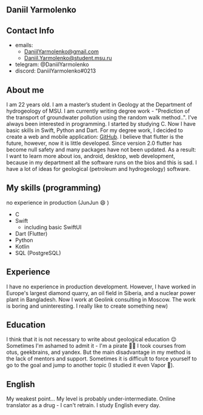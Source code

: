 ## Daniil Yarmolenko

## Contact Info

* emails: 
  * DaniilYarmolenko@gmail.com
  * Daniil.Yarmolenko@student.msu.ru
* telegram: @DaniilYarmolenko
* discord: DaniilYarmolenko#0213

## About me
  I am 22 years old. I am a master’s student in Geology at the Department of hydrogeology of MSU. I am currently writing degree work - "Prediction of the transport of groundwater pollution using the random walk method..". I've always been interested in programming. I started by studying C. Now I have basic skills in Swift, Python and Dart. For my degree work, I decided to create a web and mobile application: [GitHub](https://github.com/DaniilYarmolenko/randomWalk.git).
  I believe that flutter is the future, however, now it is little developed. Since version 2.0 flutter has become null safety and many packages have not been updated.
  As a result: I want to learn more about ios, android, desktop, web development, because in my department all the software runs on the bios and this is sad. 
I have a lot of ideas for geological (petroleum and hydrogeology) software.

## My skills (programming)
no experience in production (JunJun :smile: )
* C
* Swift
  * including basic SwiftUI
* Dart (Flutter)
* Python
* Kotlin
* SQL (PostgreSQL)

## Experience
  I have no experience in production development.
  However, I have worked in Europe's largest diamond quarry, an oil field in Siberia, and a nuclear power plant in Bangladesh.
  Now I work at Geolink consulting in Moscow. The work is boring and uninteresting. I really like to create something new)

## Education
  I think that it is not necessary to write about geological education :relieved:
  Sometimes I'm ashamed to admit it - I'm a pirate :pirate_flag: I took courses from otus, geekbrains, and yandex. But the main disadvantage in my method is the lack of mentors and support. Sometimes it is difficult to force yourself to go to the goal and jump to another topic (I studied it even Vapor :hot_face:).

## English
My weakest point... My level is probably under-intermediate. Online translator as a drug - I can't retrain. I study English every day.
